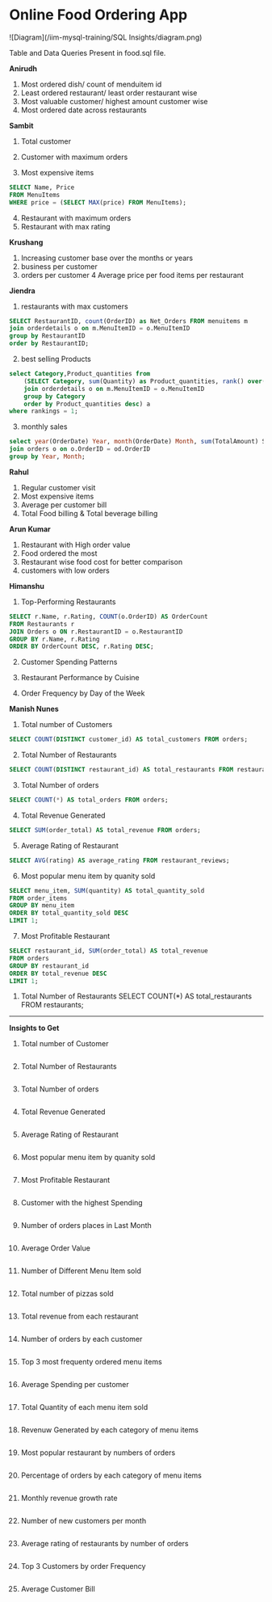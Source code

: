 # Online Food Ordering App

![Diagram](/iim-mysql-training/SQL Insights/diagram.png)

Table and Data Queries Present in food.sql file.

**Anirudh**
1) Most ordered dish/ count of menduitem id
2) Least ordered restaurant/ least order restaurant wise
3) Most valuable customer/ highest amount customer wise
4) Most ordered date across restaurants

**Sambit**
1. Total customer 
2. Customer with maximum orders 

3. Most expensive items 
```sql
SELECT Name, Price
FROM MenuItems
WHERE price = (SELECT MAX(price) FROM MenuItems);
```
4. Restaurant with maximum orders
5. Restaurant with max rating

**Krushang**
1. Increasing customer base over the months or years
2. business per customer
3. orders per customer
4 Average price per food items per restaurant

**Jiendra**
1. restaurants with max customers
```sql
SELECT RestaurantID, count(OrderID) as Net_Orders FROM menuitems m
join orderdetails o on m.MenuItemID = o.MenuItemID
group by RestaurantID
order by RestaurantID;
```
2. best selling Products
```sql
select Category,Product_quantities from 
    (SELECT Category, sum(Quantity) as Product_quantities, rank() over(order by sum(Quantity) desc) as rankings FROM menuitems m
    join orderdetails o on m.MenuItemID = o.MenuItemID
    group by Category
    order by Product_quantities desc) a
where rankings = 1; 
```
3. monthly sales
```sql
select year(OrderDate) Year, month(OrderDate) Month, sum(TotalAmount) Sales from orderdetails od
join orders o on o.OrderID = od.OrderID
group by Year, Month;
```
**Rahul**
1. Regular customer visit 
2. Most expensive items 
3. Average per customer bill
4. Total Food billing & Total beverage billing

**Arun Kumar**
1. Restaurant with High order value
2. Food ordered the most
3. Restaurant wise food cost for better comparison
4. customers with low orders

**Himanshu**

1. Top-Performing Restaurants
```sql
SELECT r.Name, r.Rating, COUNT(o.OrderID) AS OrderCount
FROM Restaurants r
JOIN Orders o ON r.RestaurantID = o.RestaurantID
GROUP BY r.Name, r.Rating
ORDER BY OrderCount DESC, r.Rating DESC;
```
2. Customer Spending Patterns


3. Restaurant Performance by Cuisine
4. Order Frequency by Day of the Week



**Manish Nunes**

1. Total number of Customers
```sql
SELECT COUNT(DISTINCT customer_id) AS total_customers FROM orders;
```
2. Total Number of Restaurants
```sql
SELECT COUNT(DISTINCT restaurant_id) AS total_restaurants FROM restaurants;
```
3. Total Number of orders
```sql
SELECT COUNT(*) AS total_orders FROM orders;
```
4. Total Revenue Generated
```sql
SELECT SUM(order_total) AS total_revenue FROM orders;
```
5. Average Rating of Restaurant
```sql
SELECT AVG(rating) AS average_rating FROM restaurant_reviews;
```
6. Most popular menu item by quanity sold
```sql
SELECT menu_item, SUM(quantity) AS total_quantity_sold
FROM order_items
GROUP BY menu_item
ORDER BY total_quantity_sold DESC
LIMIT 1;
```
7. Most Profitable Restaurant
```sql
SELECT restaurant_id, SUM(order_total) AS total_revenue
FROM orders
GROUP BY restaurant_id
ORDER BY total_revenue DESC
LIMIT 1;
```



1. Total Number of Restaurants
SELECT COUNT(*) AS total_restaurants
FROM restaurants;


-----

**Insights to Get**

1. Total number of Customer
```sql

```
2. Total Number of Restaurants
```sql

```
3. Total Number of orders
```sql

```
4. Total Revenue Generated
```sql

```
5. Average Rating of Restaurant
```sql

```
6. Most popular menu item by quanity sold
```sql

```
7. Most Profitable Restaurant
```sql

```
8. Customer with the highest Spending
```sql

```
9. Number of orders places in Last Month
```sql

```
10. Average Order Value
```sql

```
11. Number of Different Menu Item sold
```sql

```
12. Total number of pizzas sold
```sql

```
13. Total revenue from each restaurant
```sql

```
14. Number of orders by each customer
```sql

```
15. Top 3 most frequenty ordered menu items
```sql

```
16. Average Spending per customer
```sql

```
17. Total Quantity of each menu item sold
```sql

```
18. Revenuw Generated by each category of menu items
```sql

```
19. Most popular restaurant by numbers of orders
```sql

```
20. Percentage of orders by each category of menu items
```sql

```
21. Monthly revenue growth rate
```sql

```
22. Number of new customers per month
```sql

```
23. Average rating of restaurants by number of orders
```sql

```
24. Top 3 Customers by order Frequency 
```sql

```
25. Average Customer Bill
```sql

```
